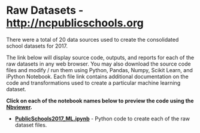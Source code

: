 # Raw Datasets - http://ncpublicschools.org
There were a total of 20 data sources used to create the consolidated school datasets for 2017.  

The link below will display source code, outputs, and reports for each of the raw datasets in any web browser.  You may also download the source code files and modify / run them using Python, Pandas, Numpy, Scikit Learn, and iPython Notebook.  Each file link contains additional documentation on the code and transformations used to create a particular machine learning dataset.     

**Click on each of the notebook names below to preview the code using the [Nbviewer](nbviewer.jupyter.org).**

* [**PublicSchools2017_ML.ipynb**](http://nbviewer.jupyter.org/github/jakemdrew/EducationDataNC/blob/master/2017/Raw%20Datasets/Source%20Code/RawDataFiles2017.ipynb) - Python code to create each of the raw dataset files. 
